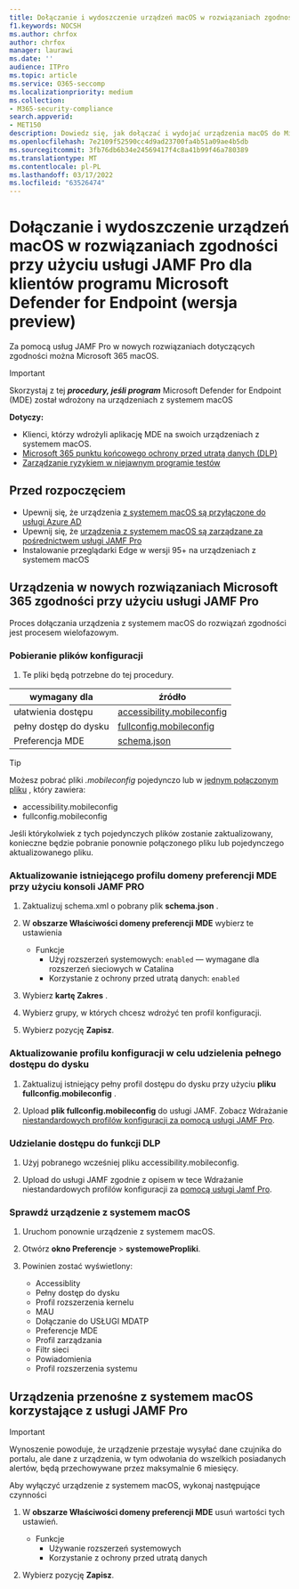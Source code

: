 ```yaml
---
title: Dołączanie i wydoszczenie urządzeń macOS w rozwiązaniach zgodności przy użyciu usługi JAMF Pro dla klientów programu Microsoft Defender for Endpoint (wersja preview)
f1.keywords: NOCSH
ms.author: chrfox
author: chrfox
manager: laurawi
ms.date: ''
audience: ITPro
ms.topic: article
ms.service: O365-seccomp
ms.localizationpriority: medium
ms.collection:
- M365-security-compliance
search.appverid:
- MET150
description: Dowiedz się, jak dołączać i wydojać urządzenia macOS do Microsoft 365 zgodności przy użyciu usługi JAMF Pro dla klientów programu Microsoft Defender dla punktów końcowych (wersja zapoznawcza)
ms.openlocfilehash: 7e2109f52590cc4d9ad23700fa4b51a09ae4b5db
ms.sourcegitcommit: 3fb76db6b34e24569417f4c8a41b99f46a780389
ms.translationtype: MT
ms.contentlocale: pl-PL
ms.lasthandoff: 03/17/2022
ms.locfileid: "63526474"
---
```

# <a name="onboard-and-offboard-macos-devices-into-compliance-solutions-using-jamf-pro-for-microsoft-defender-for-endpoint-customers-preview"></a>Dołączanie i wydoszczenie urządzeń macOS w rozwiązaniach zgodności przy użyciu usługi JAMF Pro dla klientów programu Microsoft Defender for Endpoint (wersja preview)

Za pomocą usług JAMF Pro w nowych rozwiązaniach dotyczących zgodności można Microsoft 365 macOS.

> [!IMPORTANT]
> Skorzystaj z tej ***procedury, jeśli program*** Microsoft Defender for Endpoint (MDE) został wdrożony na urządzeniach z systemem macOS

**Dotyczy:**

- Klienci, którzy wdrożyli aplikację MDE na swoich urządzeniach z systemem macOS.
- [Microsoft 365 punktu końcowego ochrony przed utratą danych (DLP)](./endpoint-dlp-learn-about.md)
- [Zarządzanie ryzykiem w niejawnym programie testów](insider-risk-management.md#learn-about-insider-risk-management-in-microsoft-365)


## <a name="before-you-begin"></a>Przed rozpoczęciem

- Upewnij się, że urządzenia [z systemem macOS są przyłączone do usługi Azure AD](https://docs.jamf.com/10.30.0/jamf-pro/administrator-guide/Azure_AD_Integration.html)
- Upewnij się, że [urządzenia z systemem macOS są zarządzane za pośrednictwem usługi JAMF Pro](https://www.jamf.com/resources/product-documentation/jamf-pro-installation-guide-for-mac/) 
- Instalowanie przeglądarki Edge w wersji 95+ na urządzeniach z systemem macOS 

## <a name="onboard-devices-into-microsoft-365-compliance-solutions-using-jamf-pro"></a>Urządzenia w nowych rozwiązaniach Microsoft 365 zgodności przy użyciu usługi JAMF Pro

Proces dołączania urządzenia z systemem macOS do rozwiązań zgodności jest procesem wielofazowym.

### <a name="download-the-configuration-files"></a>Pobieranie plików konfiguracji

1. Te pliki będą potrzebne do tej procedury.

|wymagany dla |źródło |
|---------|---------|
|ułatwienia dostępu |[accessibility.mobileconfig](https://github.com/microsoft/mdatp-xplat/blob/master/macos/mobileconfig/profiles/accessibility.mobileconfig)|
pełny dostęp do dysku     |[fullconfig.mobileconfig](https://github.com/microsoft/mdatp-xplat/blob/master/macos/mobileconfig/profiles/fulldisk.mobileconfig)|
|Preferencja MDE |[schema.json](https://github.com/microsoft/mdatp-xplat/blob/master/macos/schema/schema.json)

> [!TIP]
> Możesz pobrać pliki *.mobileconfig* pojedynczo lub w [jednym połączonym pliku](https://github.com/microsoft/mdatp-xplat/blob/master/macos/mobileconfig/combined/mdatp-nokext.mobileconfig) , który zawiera:
> - accessibility.mobileconfig
> - fullconfig.mobileconfig
>
>Jeśli którykolwiek z tych pojedynczych plików zostanie zaktualizowany, konieczne będzie pobranie ponownie połączonego pliku lub pojedynczego aktualizowanego pliku.

### <a name="update-the-existing-mde-preference-domain-profile-using-the-jamf-pro-console"></a>Aktualizowanie istniejącego profilu domeny preferencji MDE przy użyciu konsoli JAMF PRO

1. Zaktualizuj schema.xml o pobrany plik **schema.json** .

1. W **obszarze Właściwości domeny preferencji MDE** wybierz te ustawienia
    - Funkcje 
        - Użyj rozszerzeń systemowych: `enabled` — wymagane dla rozszerzeń sieciowych w Catalina
        - Korzystanie z ochrony przed utratą danych: `enabled`

1. Wybierz **kartę Zakres** .

1. Wybierz grupy, w których chcesz wdrożyć ten profil konfiguracji.

1. Wybierz pozycję **Zapisz**. 

### <a name="update-the-configuration-profile-for-grant-full-disk-access"></a>Aktualizowanie profilu konfiguracji w celu udzielenia pełnego dostępu do dysku

1. Zaktualizuj istniejący pełny profil dostępu do dysku przy użyciu **pliku fullconfig.mobileconfig** .

1. Upload **plik fullconfig.mobileconfig** do usługi JAMF. Zobacz Wdrażanie [niestandardowych profilów konfiguracji za pomocą usługi JAMF Pro](https://docs.jamf.com/technical-articles/Deploying_Custom_Configuration_Profiles_Using_Jamf_Pro.html).

### <a name="grant-accessibility-access-to-dlp"></a>Udzielanie dostępu do funkcji DLP

1. Użyj pobranego wcześniej pliku accessibility.mobileconfig.

1. Upload do usługi JAMF zgodnie z opisem w tece Wdrażanie niestandardowych profilów konfiguracji za [pomocą usługi Jamf Pro](https://www.jamf.com/jamf-nation/articles/648/deploying-custom-configuration-profiles-using-jamf-pro).

### <a name="check-the-macos-device"></a>Sprawdź urządzenie z systemem macOS 

1. Uruchom ponownie urządzenie z systemem macOS.

1. Otwórz **okno Preferencje** >  **systemowePropliki**.

1. Powinien zostać wyświetlony:
    - Accessiblity
    - Pełny dostęp do dysku
    - Profil rozszerzenia kernelu
    - MAU
    - Dołączanie do USŁUGI MDATP
    - Preferencje MDE
    - Profil zarządzania
    - Filtr sieci
    - Powiadomienia
    - Profil rozszerzenia systemu

## <a name="offboard-macos-devices-using-jamf-pro"></a>Urządzenia przenośne z systemem macOS korzystające z usługi JAMF Pro

> [!IMPORTANT]
> Wynoszenie powoduje, że urządzenie przestaje wysyłać dane czujnika do portalu, ale dane z urządzenia, w tym odwołania do wszelkich posiadanych alertów, będą przechowywane przez maksymalnie 6 miesięcy.

Aby wyłączyć urządzenie z systemem macOS, wykonaj następujące czynności

 1. W **obszarze Właściwości domeny preferencji MDE** usuń wartości tych ustawień.
    - Funkcje 
        - Używanie rozszerzeń systemowych
        - Korzystanie z ochrony przed utratą danych

1. Wybierz pozycję **Zapisz**.
